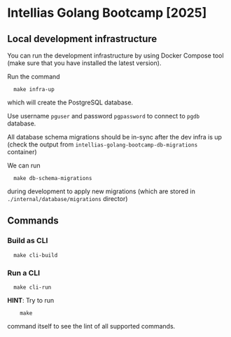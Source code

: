# Intellias Golang Bootcamp [2025]


## Local development infrastructure

You can run the development infrastructure by using Docker Compose tool 
(make sure that you have installed the latest version).

Run the command
```shell
  make infra-up
```
which will create the PostgreSQL database.

Use username `pguser` and password `pgpassword` to connect to `pgdb` database. 

All database schema migrations should be in-sync after the dev infra is up
(check the output from `intellias-golang-bootcamp-db-migrations` container)

We can run 
```shell
  make db-schema-migrations
```
during development to apply new migrations (which are stored in `./internal/database/migrations` director)

## Commands

### Build as CLI

```shell
  make cli-build
```

### Run a CLI

```shell
  make cli-run
```


**HINT**: Try to run
```shell
    make
```
command itself to see the lint of all supported commands.
